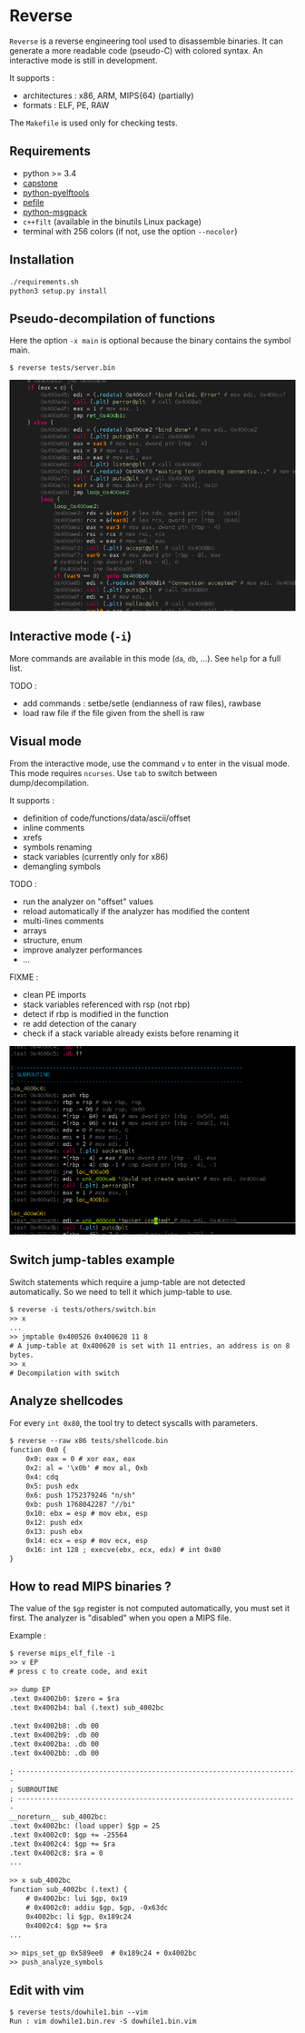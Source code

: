 Reverse
=======

`Reverse` is a reverse engineering tool used to disassemble binaries.
It can generate a more readable code (pseudo-C) with colored syntax.
An interactive mode is still in development.

It supports :
* architectures : x86, ARM, MIPS{64} (partially)
* formats : ELF, PE, RAW

The `Makefile` is used only for checking tests.


## Requirements

* python >= 3.4
* [capstone](https://github.com/aquynh/capstone)
* [python-pyelftools](https://github.com/eliben/pyelftools)
* [pefile](https://github.com/mlaferrera/python3-pefile)
* [python-msgpack](https://github.com/msgpack/msgpack-python)
* `c++filt` (available in the binutils Linux package)
* terminal with 256 colors (if not, use the option `--nocolor`)


## Installation

    ./requirements.sh
    python3 setup.py install


## Pseudo-decompilation of functions

Here the option `-x main` is optional because the binary contains the symbol main.

    $ reverse tests/server.bin

![reverse](/images/screenshot.png?raw=true)


## Interactive mode (`-i`)

More commands are available in this mode (`da`, `db`, ...). See `help`
for a full list.

TODO :

* add commands : setbe/setle (endianness of raw files), rawbase
* load raw file if the file given from the shell is raw


## Visual mode

From the interactive mode, use the command `v` to enter in the visual mode.
This mode requires `ncurses`. Use `tab` to switch between dump/decompilation.

It supports :

* definition of code/functions/data/ascii/offset
* inline comments
* xrefs
* symbols renaming
* stack variables (currently only for x86)
* demangling symbols

TODO :

* run the analyzer on "offset" values
* reload automatically if the analyzer has modified the content
* multi-lines comments
* arrays
* structure, enum
* improve analyzer performances
* ...

FIXME :

* clean PE imports
* stack variables referenced with rsp (not rbp)
* detect if rbp is modified in the function
* re add detection of the canary
* check if a stack variable already exists before renaming it

![reverse](/images/visual.png?raw=true)


## Switch jump-tables example

Switch statements which require a jump-table are not detected automatically.
So we need to tell it which jump-table to use.

    $ reverse -i tests/others/switch.bin
    >> x
    ...
    >> jmptable 0x400526 0x400620 11 8 
    # A jump-table at 0x400620 is set with 11 entries, an address is on 8 bytes.
    >> x
    # Decompilation with switch


## Analyze shellcodes

For every `int 0x80`, the tool try to detect syscalls with parameters.

    $ reverse --raw x86 tests/shellcode.bin
    function 0x0 {
        0x0: eax = 0 # xor eax, eax
        0x2: al = '\x0b' # mov al, 0xb
        0x4: cdq
        0x5: push edx
        0x6: push 1752379246 "n/sh"
        0xb: push 1768042287 "//bi"
        0x10: ebx = esp # mov ebx, esp
        0x12: push edx
        0x13: push ebx
        0x14: ecx = esp # mov ecx, esp
        0x16: int 128 ; execve(ebx, ecx, edx) # int 0x80
    }


## How to read MIPS binaries ?

The value of the `$gp` register is not computed automatically, you must set it
first. The analyzer is "disabled" when you open a MIPS file.

Example :

    $ reverse mips_elf_file -i
    >> v EP  
    # press c to create code, and exit

    >> dump EP
    .text 0x4002b0: $zero = $ra
    .text 0x4002b4: bal (.text) sub_4002bc

    .text 0x4002b8: .db 00
    .text 0x4002b9: .db 00
    .text 0x4002ba: .db 00
    .text 0x4002bb: .db 00

    ; ---------------------------------------------------------------------
    ; SUBROUTINE
    ; ---------------------------------------------------------------------
    __noreturn__ sub_4002bc:
    .text 0x4002bc: (load upper) $gp = 25
    .text 0x4002c0: $gp += -25564
    .text 0x4002c4: $gp += $ra
    .text 0x4002c8: $ra = 0
    ...

    >> x sub_4002bc
    function sub_4002bc (.text) {
        # 0x4002bc: lui $gp, 0x19
        # 0x4002c0: addiu $gp, $gp, -0x63dc
        0x4002bc: li $gp, 0x189c24
        0x4002c4: $gp += $ra
    ...

    >> mips_set_gp 0x589ee0  # 0x189c24 + 0x4002bc
    >> push_analyze_symbols


## Edit with vim

    $ reverse tests/dowhile1.bin --vim
    Run : vim dowhile1.bin.rev -S dowhile1.bin.vim
